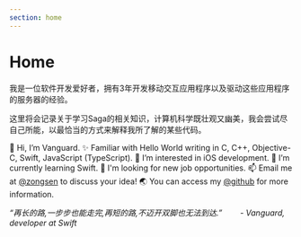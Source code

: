 ```yaml
---
section: home
---
```


# Home
我是一位软件开发爱好者，拥有3年开发移动交互应用程序以及驱动这些应用程序的服务器的经验。

这里将会记录关于学习Saga的相关知识，计算机科学既壮观又幽美，我会尝试尽自己所能，以最恰当的方式来解释我所了解的某些代码。

 👋 Hi, I’m Vanguard.
 ✨ Familiar with Hello World writing in C, C++, Objective-C, Swift, JavaScript (TypeScript).
 👀 I’m interested in iOS development.
 🌱 I’m currently learning Swift.
 💞️ I'm looking for new job opportunities.
 📫 Email me at [@zongsen](mailto:397829762@qq.com) to discuss your idea!
 🌏 You can access my [@github](https://github.com/zonggexu) for more information.


*“再长的路,一步步也能走完,再短的路,不迈开双脚也无法到达.” &emsp;&emsp;- Vanguard, developer at Swift*
